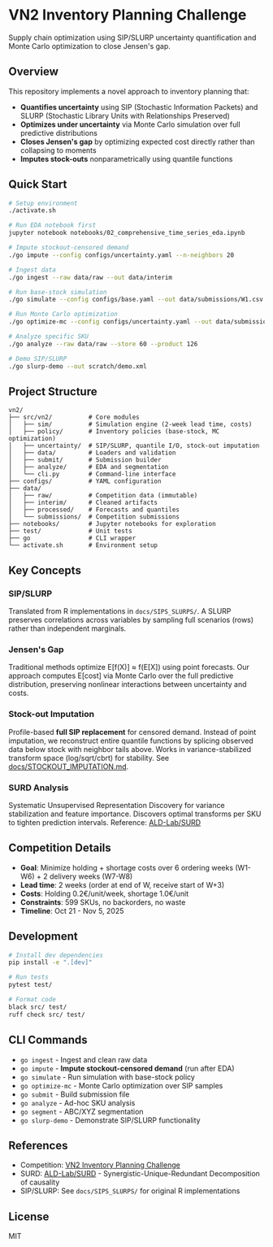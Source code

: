 # VN2 Inventory Planning Challenge

Supply chain optimization using SIP/SLURP uncertainty quantification and Monte Carlo optimization to close Jensen's gap.

## Overview

This repository implements a novel approach to inventory planning that:
- **Quantifies uncertainty** using SIP (Stochastic Information Packets) and SLURP (Stochastic Library Units with Relationships Preserved)
- **Optimizes under uncertainty** via Monte Carlo simulation over full predictive distributions
- **Closes Jensen's gap** by optimizing expected cost directly rather than collapsing to moments
- **Imputes stock-outs** nonparametrically using quantile functions

## Quick Start

```bash
# Setup environment
./activate.sh

# Run EDA notebook first
jupyter notebook notebooks/02_comprehensive_time_series_eda.ipynb

# Impute stockout-censored demand
./go impute --config configs/uncertainty.yaml --n-neighbors 20

# Ingest data
./go ingest --raw data/raw --out data/interim

# Run base-stock simulation
./go simulate --config configs/base.yaml --out data/submissions/W1.csv

# Run Monte Carlo optimization
./go optimize-mc --config configs/uncertainty.yaml --out data/submissions/W1_mc.csv

# Analyze specific SKU
./go analyze --raw data/raw --store 60 --product 126

# Demo SIP/SLURP
./go slurp-demo --out scratch/demo.xml
```

## Project Structure

```
vn2/
├── src/vn2/          # Core modules
│   ├── sim/          # Simulation engine (2-week lead time, costs)
│   ├── policy/       # Inventory policies (base-stock, MC optimization)
│   ├── uncertainty/  # SIP/SLURP, quantile I/O, stock-out imputation
│   ├── data/         # Loaders and validation
│   ├── submit/       # Submission builder
│   ├── analyze/      # EDA and segmentation
│   └── cli.py        # Command-line interface
├── configs/          # YAML configuration
├── data/
│   ├── raw/          # Competition data (immutable)
│   ├── interim/      # Cleaned artifacts
│   ├── processed/    # Forecasts and quantiles
│   └── submissions/  # Competition submissions
├── notebooks/        # Jupyter notebooks for exploration
├── test/             # Unit tests
├── go                # CLI wrapper
└── activate.sh       # Environment setup
```

## Key Concepts

### SIP/SLURP
Translated from R implementations in `docs/SIPS_SLURPS/`. A SLURP preserves correlations across variables by sampling full scenarios (rows) rather than independent marginals.

### Jensen's Gap
Traditional methods optimize E[f(X)] ≈ f(E[X]) using point forecasts. Our approach computes E[cost] via Monte Carlo over the full predictive distribution, preserving nonlinear interactions between uncertainty and costs.

### Stock-out Imputation
Profile-based **full SIP replacement** for censored demand. Instead of point imputation, we reconstruct entire quantile functions by splicing observed data below stock with neighbor tails above. Works in variance-stabilized transform space (log/sqrt/cbrt) for stability. See [docs/STOCKOUT_IMPUTATION.md](docs/STOCKOUT_IMPUTATION.md).

### SURD Analysis
Systematic Unsupervised Representation Discovery for variance stabilization and feature importance. Discovers optimal transforms per SKU to tighten prediction intervals. Reference: [ALD-Lab/SURD](https://github.com/ALD-Lab/SURD)

## Competition Details

- **Goal**: Minimize holding + shortage costs over 6 ordering weeks (W1-W6) + 2 delivery weeks (W7-W8)
- **Lead time**: 2 weeks (order at end of W, receive start of W+3)
- **Costs**: Holding 0.2€/unit/week, shortage 1.0€/unit
- **Constraints**: 599 SKUs, no backorders, no waste
- **Timeline**: Oct 21 - Nov 5, 2025

## Development

```bash
# Install dev dependencies
pip install -e ".[dev]"

# Run tests
pytest test/

# Format code
black src/ test/
ruff check src/ test/
```

## CLI Commands

- `go ingest` - Ingest and clean raw data
- `go impute` - **Impute stockout-censored demand** (run after EDA)
- `go simulate` - Run simulation with base-stock policy
- `go optimize-mc` - Monte Carlo optimization over SIP samples
- `go submit` - Build submission file
- `go analyze` - Ad-hoc SKU analysis
- `go segment` - ABC/XYZ segmentation
- `go slurp-demo` - Demonstrate SIP/SLURP functionality

## References

- Competition: [VN2 Inventory Planning Challenge](docs/Instructions.md)
- SURD: [ALD-Lab/SURD](https://github.com/ALD-Lab/SURD) - Synergistic-Unique-Redundant Decomposition of causality
- SIP/SLURP: See `docs/SIPS_SLURPS/` for original R implementations

## License

MIT

